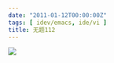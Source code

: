 ```yaml
---
date: "2011-01-12T00:00:00Z"
tags: [ idev/emacs, ide/vi ]
title: 无题112
---
```


![](https://blog.du1ab.org/2011/why-emacs-vim-good-157.png)
